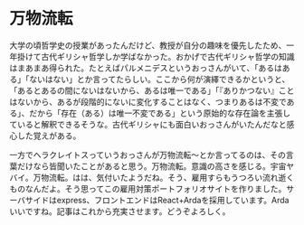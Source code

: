 # 万物流転

大学の頃哲学史の授業があったんだけど、教授が自分の趣味を優先したため、一年掛けて古代ギリシャ哲学しか学ばなかった。おかげで古代ギリシャ哲学の知識はまあまあ得られた。たとえばパルメニデスというおっさんがいて、「あるはある」「ないはない」とか言ってたらしい。ここから何が演繹できるかというと、「あるとあるの間にないはないから、あるは唯一である」「『ありかつない』ことはないから、あるが段階的にないに変化することはなく、つまりあるは不変である」、だから「存在（ある）は唯一不変である」という原始的な存在論を主張していると解釈できるそうな。古代ギリシャにも面白いおっさんがいたんだなと感心した覚えがある。

一方でヘラクレイトスっていうおっさんが万物流転〜とか言ってるのは、その言葉だけなら皆聞いたことがあると思う。万物流転。意識の高さを感じる。宇宙ヤバイ。万物流転。はは、気付いたようだね。そう、雇用すらもうつろい流れ逝くものなんだよ。そう思ってこの雇用対策ポートフォリオサイトを作りました。サーバサイドはexpress、フロントエンドはReact+Ardaを採用しています。Ardaいいですね。記事はこれから充実させます。どうぞよろしく。
